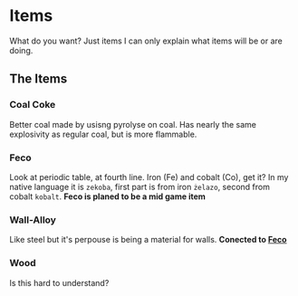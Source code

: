 # Items

What do you want?
Just items I can only explain what items will be or are doing.

## The Items

### Coal Coke

Better coal made by usisng pyrolyse on coal.
Has nearly the same explosivity as regular coal, but is more flammable.

### Feco

Look at periodic table, at fourth line.
Iron (Fe) and cobalt (Co), get it?
In my native language it is `zekoba`, first part is from iron `żelazo`, second from cobalt `kobalt`.
**Feco is planed to be a mid game item**

### Wall-Alloy

Like steel but it's perpouse is being a material for walls.
**Conected to [Feco](Feco)**

### Wood

Is this hard to understand?
